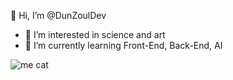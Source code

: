👋 Hi, I’m @DunZoulDev
- 👀 I’m interested in science and art
- 🌱 I’m currently learning Front-End, Back-End, AI



<!---
DunZoulDev/DunZoulDev is a ✨ special ✨ repository because its `README.md` (this file) appears on your GitHub profile.
You can click the Preview link to take a look at your changes.
--->
![me cat](https://user-images.githubusercontent.com/113195383/189386577-c42df59c-7b48-4b6b-aacc-e54b57495c78.jpg)
